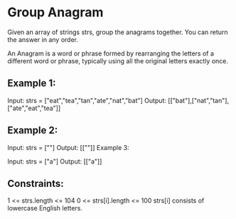 # Group Anagram
Given an array of strings strs, group the anagrams together. You can return the answer in any order.

An Anagram is a word or phrase formed by rearranging the letters of a different word or phrase, typically using all the original letters exactly once.


## Example 1:

Input: strs = ["eat","tea","tan","ate","nat","bat"]
Output: [["bat"],["nat","tan"],["ate","eat","tea"]]

## Example 2:

Input: strs = [""]
Output: [[""]]
Example 3:

Input: strs = ["a"]
Output: [["a"]]
 

## Constraints:

1 <= strs.length <= 104
0 <= strs[i].length <= 100
strs[i] consists of lowercase English letters.
